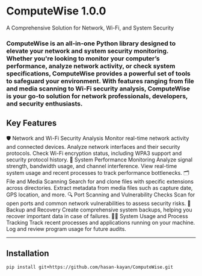# ComputeWise 1.0.0
A Comprehensive Solution for Network, Wi-Fi, and System Security

### ComputeWise is an all-in-one Python library designed to elevate your network and system security monitoring. Whether you're looking to monitor your computer’s performance, analyze network activity, or check system specifications, ComputeWise provides a powerful set of tools to safeguard your environment. With features ranging from file and media scanning to Wi-Fi security analysis, ComputeWise is your go-to solution for network professionals, developers, and security enthusiasts.

## Key Features
🛡️ Network and Wi-Fi Security Analysis
Monitor real-time network activity and connected devices.
Analyze network interfaces and their security protocols.
Check Wi-Fi encryption status, including WPA3 support and security protocol history.
🚀 System Performance Monitoring
Analyze signal strength, bandwidth usage, and channel interference.
View real-time system usage and recent processes to track performance bottlenecks.
🗂️ File and Media Scanning
Search for and clone files with specific extensions across directories.
Extract metadata from media files such as capture date, GPS location, and more.
🔍 Port Scanning and Vulnerability Checks
Scan for open ports and common network vulnerabilities to assess security risks.
🔄 Backup and Recovery
Create comprehensive system backups, helping you recover important data in case of failures.
🧑‍💻 System Usage and Process Tracking
Track recent processes and applications running on your machine.
Log and review program usage for future audits.


---------------------------------------------------------------------------------------------------------------------------------------------------------------------------------------------------------------------------------------------

## Installation 
```
pip install git+https://github.com/hasan-kayan/ComputeWise.git
```
